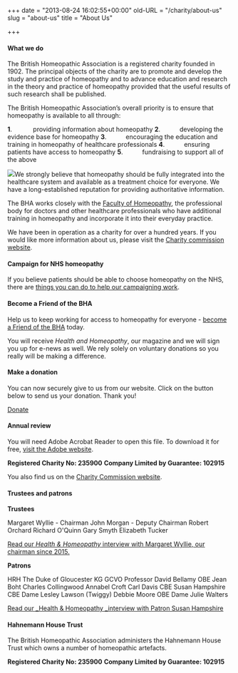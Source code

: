 +++
date = "2013-08-24 16:02:55+00:00"
old-URL = "/charity/about-us"
slug = "about-us"
title = "About Us"

+++

#### What we do

The British Homeopathic Association is a registered charity founded in 1902. The principal objects of the charity are to promote and develop the study and practice of homeopathy and to advance education and research in the theory and practice of homeopathy provided that the useful results of such research shall be published.

The British Homeopathic Association’s overall priority is to ensure that homeopathy is available to all through:

**1**.            providing information about homeopathy
**2**.           developing the evidence base for homeopathy
**3**.           encouraging the education and training in homeopathy of healthcare professionals
**4**.           ensuring patients have access to homeopathy
**5**.           fundraising to support all of the above

![](https://res.cloudinary.com/homeopathyuk/v1557403245/bha/about-us.jpg)We strongly believe that homeopathy should be fully integrated into the healthcare system and available as a treatment choice for everyone. We have a long-established reputation for providing authoritative information.

The BHA works closely with the [Faculty of Homeopathy](https://www.facultyofhomeopathy.org/), the professional body for doctors and other healthcare professionals who have additional training in homeopathy and incorporate it into their everyday practice.

We have been in operation as a charity for over a hundred years. If you would like more information about us, please visit the [Charity commission website](http://beta.charitycommission.gov.uk/charity-details/?regid=235900&subid=0).

#### Campaign for NHS homeopathy

If you believe patients should be able to choose homeopathy on the NHS, there are [things you can do to help our campaigning work](http://localhost/find-a-homeopath/campaign-for-nhs-homeopathy/#what-you-can-do-to-help).

#### Become a Friend of the BHA

Help us to keep working for access to homeopathy for everyone - [become a Friend of the BHA](http://localhost/charity/support-the-bha/) today.

You will receive _Health and Homeopathy_, our magazine and we will sign you up for e-news as well. We rely solely on voluntary donations so you really will be making a difference.

#### Make a donation

You can now securely give to us from our website. Click on the button below to send us your donation. Thank you!

[Donate](/donate-now/)

#### Annual review

You will need Adobe Acrobat Reader to open this file. To download it for free, [visit the Adobe website](http://www.adobe.com/products/acrobat/readstep2.html?promoid=BUIGO).

**Registered Charity No: 235900**
**Company Limited by Guarantee: 102915**

You also find us on the [Charity Commission website](http://beta.charitycommission.gov.uk/charity-details/?regid=235900&subid=0).

#### Trustees and patrons

**Trustees**

Margaret Wyllie - Chairman
John Morgan - Deputy Chairman
Robert Orchard
Richard O'Quinn
Gary Smyth
Elizabeth Tucker

[Read our _Health & Homeopathy_ interview with Margaret Wyllie, our chairman since 2015.](/charity/about-us/interview-margaret-wyllie-chairman-british-homeopathic-association/)

**Patrons**

HRH The Duke of Gloucester KG GCVO
Professor David Bellamy OBE
Jean Boht
Charles Collingwood
Annabel Croft
Carl Davis CBE
Susan Hampshire CBE
Dame Lesley Lawson (Twiggy)
Debbie Moore OBE
Dame Julie Walters

[Read our _Health & Homeopathy _interview with Patron Susan Hampshire](/bha-charity/susan-hampshire-interview/)

#### Hahnemann House Trust

The British Homeopathic Association administers the Hahnemann House Trust which owns a number of homeopathic artefacts.


**Registered Charity No: 235900**
**Company Limited by Guarantee: 102915**
